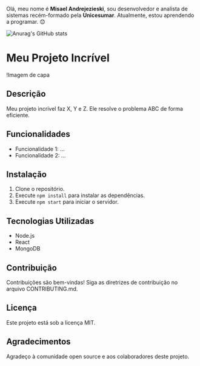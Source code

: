 Olá, meu nome é **Misael Andrejezieski**, sou desenvolvedor e analista de sistemas recém-formado pela **Unicesumar**. Atualmente, estou aprendendo a programar.
😊


![Anurag's GitHub stats](https://github-readme-stats.vercel.app/api?username=MisaAndrejezieski&theme=blue&show_icons=true)
# Meu Projeto Incrível

!Imagem de capa

## Descrição
Meu projeto incrível faz X, Y e Z. Ele resolve o problema ABC de forma eficiente.

## Funcionalidades
- Funcionalidade 1: ...
- Funcionalidade 2: ...

## Instalação
1. Clone o repositório.
2. Execute `npm install` para instalar as dependências.
3. Execute `npm start` para iniciar o servidor.

## Tecnologias Utilizadas
- Node.js
- React
- MongoDB

## Contribuição
Contribuições são bem-vindas! Siga as diretrizes de contribuição no arquivo CONTRIBUTING.md.

## Licença
Este projeto está sob a licença MIT.

## Agradecimentos
Agradeço à comunidade open source e aos colaboradores deste projeto.

